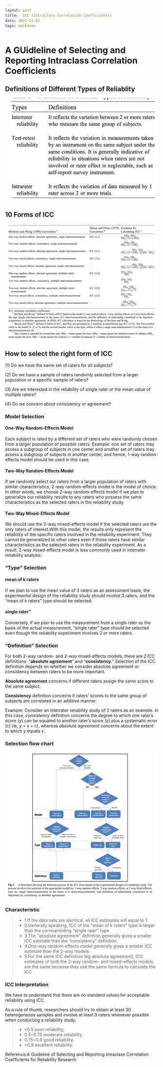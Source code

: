 ```yaml
---
layout: post
title:  ICC (Intraclass Correlation Coefficients) 
date: 2021-11-01
tags: markdown    
---
```


# A GUidleline of Selecting and Reporting Intraclass Correlation Coefficients
## Definitions of Different Types of Reliablity
![](/images/blog/ICC_definition.png)
## 10 Forms of ICC
![](/images/blog/10forms.png)
## How to select the right form of ICC
(1) Do we have the same set of raters for all subjects? 

(2) Do we have a sample of raters randomly selected from a larger population or a specific sample of raters? 

(3) Are we interested in the reliability of single rater or the mean value of multiple raters? 

(4) Do we concern about consistency or agreement?
### Model Selection
#### One-Way Random-Effects Model
Each subject is rated by a different set of raters who were randomly chosen from a larger population of possible raters. Example: one set of raters may assess a subgroup of subjects in one center and another set of raters may assess a subgroup of subjects in another center, and hence, 1-way random-effects model should be used in this case.
#### Two-Way Random-Effects Model
If we randomly select our raters from a larger population of raters with similar characteristics, 2-way random-effects model is the model of choice. In other words, we choose 2-way random-effects model if we plan to generalize our reliability results to any raters who possess the same characteristics as the selected raters in the reliability study.

#### Two-Way Mixed-Effects Model
We should use the 2-way mixed-effects model if the selected raters are the only raters of interest.With this model, the results only represent the reliability of the specific raters involved in the reliability experiment. They cannot be generalized to other raters even if those raters have similar characteristics as the selected raters in the reliability experiment. As a result, 2-way mixed-effects model is less commonly used in interrater reliability analysis.

### “Type” Selection
#### mean of k raters
If we plan to use the mean value of 3 raters as an assessment basis, the experimental design of the reliability study should involve 3 raters, and the “mean of k raters” type should be selected.
#### single rater”
Conversely, if we plan to use the measurement from a single rater as the basis of the actual measurement, “single rater” type should be selected even though the reliability experiment involves 2 or more raters.

### “Definition” Selection
For both 2-way random- and 2-way mixed-effects models, there are 2 ICC definitions: “**absolute agreement**” and “**consistency**.” Selection of the ICC definition depends on whether we consider absolute agreement or consistency between raters to be more important.

**Absolute agreement** concerns if different raters assign the same score to the same subject.

**Consistency** definition concerns if raters’ scores to the same group of subjects are correlated in an additive manner.

Example:
Consider an interrater reliability study of 2 raters as an example. In this case, *consistency* definition concerns the degree to which one rater’s score (y) can be equated to another rater’s score (x) plus a systematic error (c) (ie, y = x + c), whereas *absolute agreement* concerns about the extent to which y equals x.

### Selection flow chart
![](/images/blog/flowchart.png)

### Characteristic
>* 1.If the data sets are identical, all ICC estimates will equal to 1.
>* 2.Generally speaking, ICC of the “mean of k raters” type is larger than the corresponding “single rater” type.
>* 3.The “absolute agreement” definition generally gives a smaller ICC estimate than the “consistency” definition.
>* 4.One-way random-effects model generally gives a smaller ICC estimate than the 2-way models.
>* 5.For the same ICC definition (eg absolute agreement), ICC estimates of both the 2-way random- and mixed-effects models are the same because they use the same formula to calculate the ICC


### ICC Interpretation
We have to understand that there are no standard values for acceptable reliability using ICC.

As a rule of thumb, researchers should try to obtain at least 30 heterogeneous samples and involve at least 3 raters whenever possible when conducting a reliability study.

>* <0.5 poor reliability,
>* 0.5~0.75 moderate reliability,
>* 0.75~0.9 good reliability,
>* \>0.9 excellent reliability.

Reference:A Guideline of Selecting and Reporting Intraclass Correlation Coefficients for Reliability Research
